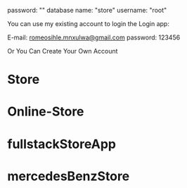 password: "" database name: "store" username: "root"

You can use my existing account to login the Login app:

E-mail: romeosihle.mnxulwa@gmail.com password: 123456

Or You Can Create Your Own Account
# Store
# Online-Store
# fullstackStoreApp
# mercedesBenzStore
